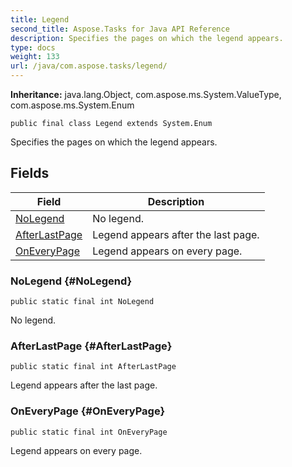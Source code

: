 ```yaml
---
title: Legend
second_title: Aspose.Tasks for Java API Reference
description: Specifies the pages on which the legend appears.
type: docs
weight: 133
url: /java/com.aspose.tasks/legend/
---
```


**Inheritance:**
java.lang.Object, com.aspose.ms.System.ValueType, com.aspose.ms.System.Enum
```
public final class Legend extends System.Enum
```

Specifies the pages on which the legend appears.
## Fields

| Field | Description |
| --- | --- |
| [NoLegend](#NoLegend) | No legend. |
| [AfterLastPage](#AfterLastPage) | Legend appears after the last page. |
| [OnEveryPage](#OnEveryPage) | Legend appears on every page. |
### NoLegend {#NoLegend}
```
public static final int NoLegend
```


No legend.

### AfterLastPage {#AfterLastPage}
```
public static final int AfterLastPage
```


Legend appears after the last page.

### OnEveryPage {#OnEveryPage}
```
public static final int OnEveryPage
```


Legend appears on every page.

